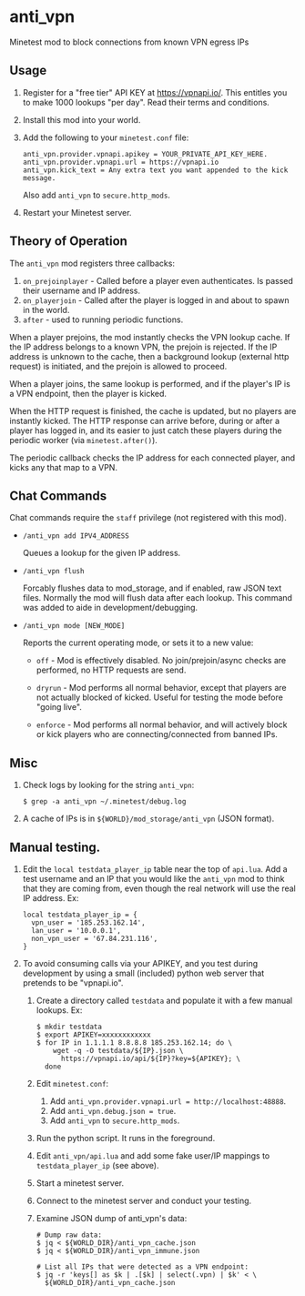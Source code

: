 # anti_vpn
Minetest mod to block connections from known VPN egress IPs

## Usage

1. Register for a "free tier" API KEY at https://vpnapi.io/.  This entitles
   you to make 1000 lookups "per day".  Read their terms and conditions.

1. Install this mod into your world.

1. Add the following to your `minetest.conf` file:

   ```
   anti_vpn.provider.vpnapi.apikey = YOUR_PRIVATE_API_KEY_HERE.
   anti_vpn.provider.vpnapi.url = https://vpnapi.io
   anti_vpn.kick_text = Any extra text you want appended to the kick message.
   ```

   Also add `anti_vpn` to `secure.http_mods`.

1. Restart your Minetest server.

## Theory of Operation

The `anti_vpn` mod registers three callbacks:

1. `on_prejoinplayer` - Called before a player even authenticates.  Is passed
    their username and IP address.
1. `on_playerjoin` - Called after the player is logged in and about to spawn in
    the world.
1.  `after` - used to running periodic functions.

When a player prejoins, the mod instantly checks the VPN lookup cache.  If the
IP address belongs to a known VPN, the prejoin is rejected.  If the IP address
is unknown to the cache, then a background lookup (external http request) is
initiated, and the prejoin is allowed to proceed.

When a player joins, the same lookup is performed, and if the player's IP is
a VPN endpoint, then the player is kicked.

When the HTTP request is finished, the cache is updated, but no players are
instantly kicked.  The HTTP response can arrive before, during or after a
player has logged in, and its easier to just catch these players during the
periodic worker (via `minetest.after()`).

The periodic callback checks the IP address for each connected player, and
kicks any that map to a VPN.

## Chat Commands

Chat commands require the `staff` privilege (not registered with this mod).

- `/anti_vpn add IPV4_ADDRESS`

  Queues a lookup for the given IP address.

- `/anti_vpn flush`

  Forcably flushes data to mod_storage, and if enabled, raw JSON text files.
  Normally the mod will flush data after each lookup.  This command was added
  to aide in development/debugging.

- `/anti_vpn mode [NEW_MODE]`

  Reports the current operating mode, or sets it to a new value:

  - `off` - Mod is effectively disabled. No join/prejoin/async checks are
    performed, no HTTP requests are send.

  - `dryrun` - Mod performs all normal behavior, except that players are not
    actually blocked of kicked. Useful for testing the mode before "going live".

  - `enforce` - Mod performs all normal behavior, and will actively block or
    kick players who are connecting/connected from banned IPs.


## Misc

1. Check logs by looking for the string `anti_vpn`:

   `$ grep -a anti_vpn ~/.minetest/debug.log`

1. A cache of IPs is in `${WORLD}/mod_storage/anti_vpn` (JSON format).

## Manual testing.

1. Edit the `local testdata_player_ip` table near the top of `api.lua`.  Add
   a test username and an IP that you would like the `anti_vpn` mod to think
   that they are coming from, even though the real network will use the real
   IP address.  Ex:

   ```
   local testdata_player_ip = {
     vpn_user = '185.253.162.14',
     lan_user = '10.0.0.1',
     non_vpn_user = '67.84.231.116',
   }
   ```

1. To avoid consuming calls via your APIKEY, and you test during development
   by using a small (included) python web server that pretends to be
   "vpnapi.io".

   1. Create a directory called `testdata` and populate it with a few
      manual lookups.  Ex:

      ```
      $ mkdir testdata
      $ export APIKEY=xxxxxxxxxxxx
      $ for IP in 1.1.1.1 8.8.8.8 185.253.162.14; do \
          wget -q -O testdata/${IP}.json \
            https://vpnapi.io/api/${IP}?key=${APIKEY}; \
        done
      ```

   1. Edit `minetest.conf`:
      1. Add `anti_vpn.provider.vpnapi.url = http://localhost:48888`.
      1. Add `anti_vpn.debug.json = true`.
      1. Add `anti_vpn` to `secure.http_mods`.

   1. Run the python script.  It runs in the foreground.

   1. Edit `anti_vpn/api.lua` and add some fake user/IP mappings to
      `testdata_player_ip` (see above).

   1. Start a minetest server.

   1. Connect to the minetest server and conduct your testing.

   1. Examine JSON dump of anti_vpn's data:

      ```
      # Dump raw data:
      $ jq < ${WORLD_DIR}/anti_vpn_cache.json
      $ jq < ${WORLD_DIR}/anti_vpn_immune.json

      # List all IPs that were detected as a VPN endpoint:
      $ jq -r 'keys[] as $k | .[$k] | select(.vpn) | $k' < \
        ${WORLD_DIR}/anti_vpn_cache.json
      ```
